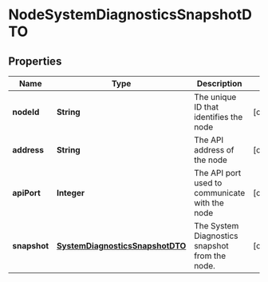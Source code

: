 
# NodeSystemDiagnosticsSnapshotDTO

## Properties
Name | Type | Description | Notes
------------ | ------------- | ------------- | -------------
**nodeId** | **String** | The unique ID that identifies the node |  [optional]
**address** | **String** | The API address of the node |  [optional]
**apiPort** | **Integer** | The API port used to communicate with the node |  [optional]
**snapshot** | [**SystemDiagnosticsSnapshotDTO**](SystemDiagnosticsSnapshotDTO.md) | The System Diagnostics snapshot from the node. |  [optional]



